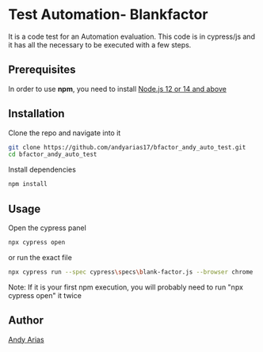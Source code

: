 # Test Automation- Blankfactor

It is a code test for an Automation evaluation. This code is in cypress/js and it has all the necessary to be executed with a few steps.

## Prerequisites
In order to use **npm**, you need to install [Node.js 12 or 14 and above](https://nodejs.org/es/download/)

## Installation

Clone the repo and navigate into it
```bash
git clone https://github.com/andyarias17/bfactor_andy_auto_test.git
cd bfactor_andy_auto_test
```

Install dependencies

```bash
npm install
```

## Usage

Open the cypress panel
```bash
npx cypress open
```

or run the exact file 
```bash
npx cypress run --spec cypress\specs\blank-factor.js --browser chrome
```

Note: If it is your first npm execution, you will probably need to run "npx cypress open" it twice

## Author
[Andy Arias](https://andyarias.net/)
